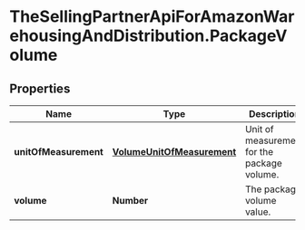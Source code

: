 # TheSellingPartnerApiForAmazonWarehousingAndDistribution.PackageVolume

## Properties
Name | Type | Description | Notes
------------ | ------------- | ------------- | -------------
**unitOfMeasurement** | [**VolumeUnitOfMeasurement**](VolumeUnitOfMeasurement.md) | Unit of measurement for the package volume. | 
**volume** | **Number** | The package volume value. | 


